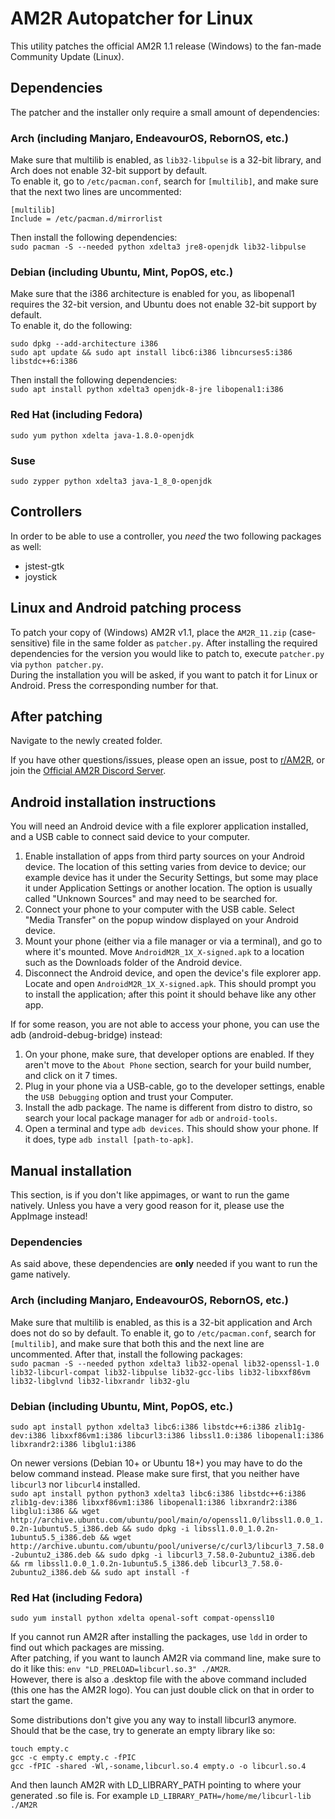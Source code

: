 # AM2R Autopatcher for Linux
This utility patches the official AM2R 1.1 release (Windows) to the fan-made Community Update (Linux).

## Dependencies
The patcher and the installer only require a small amount of dependencies:

### Arch (including Manjaro, EndeavourOS, RebornOS, etc.)
Make sure that multilib is enabled, as `lib32-libpulse` is a 32-bit library, and Arch does not enable 32-bit support by default.  
To enable it, go to `/etc/pacman.conf`, search for `[multilib]`, and make sure that the next two lines are uncommented:
```
[multilib]
Include = /etc/pacman.d/mirrorlist
```

Then install the following dependencies:  
`sudo pacman -S --needed python xdelta3 jre8-openjdk lib32-libpulse`  


### Debian (including Ubuntu, Mint, PopOS, etc.)
Make sure that the i386 architecture is enabled for you, as libopenal1 requires the 32-bit version, and Ubuntu does not enable 32-bit support by default.  
To enable it, do the following:
```
sudo dpkg --add-architecture i386
sudo apt update && sudo apt install libc6:i386 libncurses5:i386 libstdc++6:i386
```

Then install the following dependencies:  
`sudo apt install python xdelta3 openjdk-8-jre libopenal1:i386`

### Red Hat (including Fedora)
`sudo yum python xdelta java-1.8.0-openjdk`

### Suse
`sudo zypper python xdelta3 java-1_8_0-openjdk`

## Controllers
In order to be able to use a controller, you *need* the two following packages as well:
- jstest-gtk
- joystick

## Linux and Android patching process
To patch your copy of (Windows) AM2R v1.1, place the `AM2R_11.zip` (case-sensitive) file in the same folder as `patcher.py`. After installing the required dependencies for the version you would like to patch to, execute `patcher.py` via `python patcher.py`.  
During the installation you will be asked, if you want to patch it for Linux or Android. Press the corresponding number for that.

## After patching
Navigate to the newly created folder. 

If you have other questions/issues, please open an issue, post to [r/AM2R](https://www.reddit.com/r/AM2R/), or join the [Official AM2R Discord Server](https://discord.gg/YTQnkAJ).  

## Android installation instructions
You will need an Android device with a file explorer application installed, and a USB cable to connect said device to your computer.

1. Enable installation of apps from third party sources on your Android device. The location of this setting varies from device to device; our example device has it under the Security Settings, but some may place it under Application Settings or another location.
The option is usually called "Unknown Sources" and may need to be searched for.
2. Connect your phone to your computer with the USB cable. Select "Media Transfer" on the popup window displayed on your Android device.
3. Mount your phone (either via a file manager or via a terminal), and go to where it's mounted.
Move `AndroidM2R_1X_X-signed.apk` to a location such as the Downloads folder of the Android device.
4. Disconnect the Android device, and open the device's file explorer app. Locate and open `AndroidM2R_1X_X-signed.apk`.
This should prompt you to install the application; after this point it should behave like any other app.

If for some reason, you are not able to access your phone, you can use the adb (android-debug-bridge) instead:
1. On your phone, make sure, that developer options are enabled. If they aren't move to the `About Phone` section, search for your build number, and click on it 7 times.
2. Plug in your phone via a USB-cable, go to the developer settings, enable the `USB Debugging` option and trust your Computer.
3. Install the adb package. The name is different from distro to distro, so search your local package manager for `adb` or `android-tools`.
4. Open a terminal and type `adb devices`. This should show your phone. If it does, type `adb install [path-to-apk]`.

## Manual installation
This section, is if you don't like appimages, or want to run the game natively. Unless you have a very good reason for it, please use the AppImage instead!

### Dependencies
As said above, these dependencies are **only** needed if you want to run the game natively.

### Arch (including Manjaro, EndeavourOS, RebornOS, etc.)
Make sure that multilib is enabled, as this is a 32-bit application and Arch does not do so by default.
To enable it, go to `/etc/pacman.conf`, search for `[multilib]`, and make sure that both this and the next line are uncommented. After that, install the following packages:  
`sudo pacman -S --needed python xdelta3 lib32-openal lib32-openssl-1.0 lib32-libcurl-compat lib32-libpulse lib32-gcc-libs lib32-libxxf86vm lib32-libglvnd lib32-libxrandr lib32-glu`

### Debian (including Ubuntu, Mint, PopOS, etc.)
`sudo apt install python xdelta3 libc6:i386 libstdc++6:i386 zlib1g-dev:i386 libxxf86vm1:i386 libcurl3:i386 libssl1.0:i386 libopenal1:i386 libxrandr2:i386 libglu1:i386`  

On newer versions (Debian 10+ or Ubuntu 18+) you may have to do the below command instead. Please make sure first, that you neither have `libcurl3` nor `libcurl4` installed.  
`sudo apt install python python3 xdelta3 libc6:i386 libstdc++6:i386 zlib1g-dev:i386 libxxf86vm1:i386 libopenal1:i386 libxrandr2:i386 libglu1:i386 && wget http://archive.ubuntu.com/ubuntu/pool/main/o/openssl1.0/libssl1.0.0_1.0.2n-1ubuntu5.5_i386.deb && sudo dpkg -i libssl1.0.0_1.0.2n-1ubuntu5.5_i386.deb && wget http://archive.ubuntu.com/ubuntu/pool/universe/c/curl3/libcurl3_7.58.0-2ubuntu2_i386.deb && sudo dpkg -i libcurl3_7.58.0-2ubuntu2_i386.deb && rm libssl1.0.0_1.0.2n-1ubuntu5.5_i386.deb libcurl3_7.58.0-2ubuntu2_i386.deb && sudo apt install -f`

### Red Hat (including Fedora)
`sudo yum install python xdelta openal-soft compat-openssl10`

If you cannot run AM2R after installing the packages, use `ldd` in order to find out which packages are missing.  
After patching, if you want to launch AM2R via command line, make sure to do it like this: `env "LD_PRELOAD=libcurl.so.3" ./AM2R`.  
However, there is also a .desktop file with the above command included (this one has the AM2R logo). You can just double click on that in order to start the game.
 
Some distributions don't give you any way to install libcurl3 anymore. Should that be the case, try to generate an empty library like so:
```
touch empty.c
gcc -c empty.c empty.c -fPIC
gcc -fPIC -shared -Wl,-soname,libcurl.so.4 empty.o -o libcurl.so.4
```
And then launch AM2R with LD_LIBRARY_PATH pointing to where your generated .so file is. For example `LD_LIBRARY_PATH=/home/me/libcurl-lib ./AM2R`
